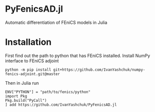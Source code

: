 # PyFenicsAD.jl
Automatic differentiation of FEniCS models in Julia

# Installation
First find out the path to python that has FEniCS installed.
Install NumPy interface to FEniCS adjoint

    python -m pip install git+https://github.com/IvanYashchuk/numpy-fenics-adjoint.git@master

Then in Julia run

    ENV["PYTHON"] = "path/to/fenics/python"
    import Pkg
    Pkg.build("PyCall")
    ] add https://github.com/IvanYashchuk/PyFenicsAD.jl

